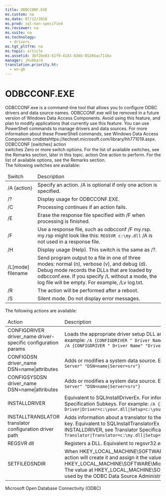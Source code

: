 ```yaml
---
title: ODBCCONF.EXE
ms.custom: na
ms.date: 07/12/2016
ms.prod: sql-non-specified
ms.reviewer: na
ms.suite: na
ms.technology: 
  - drivers
ms.tgt_pltfrm: na
ms.topic: article
ms.assetid: 3bf2be83-61f9-4183-836b-85204ac7116a
manager: jhubbard
translation.priority.ht: 
  - en-gb
---
```

# ODBCCONF.EXE
<?xml version="1.0" encoding="utf-8"?>
<developerReferenceWithSyntaxDocument xmlns="http://ddue.schemas.microsoft.com/authoring/2003/5" xmlns:xlink="http://www.w3.org/1999/xlink" xmlns:xsi="http://www.w3.org/2001/XMLSchema-instance" xsi:schemaLocation="http://ddue.schemas.microsoft.com/authoring/2003/5 http://dduestorage.blob.core.windows.net/ddueschema/developer.xsd">
  <introduction>
    <para>ODBCCONF.exe is a command-line tool that allows you to configure ODBC drivers and data source names.</para>
    <alert class="note">
      <para>ODBCCONF.exe will be removed in a future version of Windows Data Access Components. Avoid using this feature, and plan to modify applications that currently use this feature. You can use PowerShell commands to manage drivers and data sources. For more information about these PowerShell commands, see <externalLink><linkText>Windows Data Access Components cmdlets</linkText><linkUri>https://technet.microsoft.com/library/hh771019.aspx</linkUri></externalLink>.</para>
    </alert>
  </introduction>
  <syntaxSection>
    <legacySyntax>
ODBCCONF [<parameterReference>switches</parameterReference>] <parameterReference>action</parameterReference></legacySyntax>
  </syntaxSection>
  <section>
    <title>Arguments</title>
    <content>
      <definitionTable>
        <definedTerm>
          <parameterReference>switches</parameterReference>
        </definedTerm>
        <definition>
          <para>Zero or more switch options. For the list of available switches, see the Remarks section, later in this topic.</para>
        </definition>
        <definedTerm>
          <parameterReference>action</parameterReference>
        </definedTerm>
        <definition>
          <para>One action to perform. For the list of available options, see the Remarks section.</para>
        </definition>
      </definitionTable>
    </content>
  </section>
  <languageReferenceRemarks>
    <content>
      <para>The following switches are available:</para>
      <table xmlns:caps="http://schemas.microsoft.com/build/caps/2013/11">
        <thead>
          <tr>
            <TD>
              <para>Switch</para>
            </TD>
            <TD>
              <para>Description</para>
            </TD>
          </tr>
        </thead>
        <tbody>
          <tr>
            <TD>
              <para>/A {<parameterReference>action</parameterReference>}</para>
            </TD>
            <TD>
              <para>Specify an action. </para>
              <para>/A is optional if only one action is specified.</para>
            </TD>
          </tr>
          <tr>
            <TD>
              <para>/?</para>
            </TD>
            <TD>
              <para>Display usage for ODBCCONF.EXE.</para>
            </TD>
          </tr>
          <tr>
            <TD>
              <para>/C</para>
            </TD>
            <TD>
              <para>Processing continues if an action fails.</para>
            </TD>
          </tr>
          <tr>
            <TD>
              <para>/E</para>
            </TD>
            <TD>
              <para>Erase the response file specified with /F when processing is finished.</para>
            </TD>
          </tr>
          <tr>
            <TD>
              <para>/F</para>
            </TD>
            <TD>
              <para>Use a response file, such as <codeInline>odbcconf /F my.rsp</codeInline>.</para>
              <para>my.rsp might look like this:</para>
              <code>REGSVR c:\my.dll</code>
              <para>/A is not used in a response file.</para>
            </TD>
          </tr>
          <tr>
            <TD>
              <para>/H</para>
            </TD>
            <TD>
              <para>Display usage (Help). This switch is the same as /?.</para>
            </TD>
          </tr>
          <tr>
            <TD>
              <para>/L[<parameterReference>mode</parameterReference>] <parameterReference>filename</parameterReference></para>
            </TD>
            <TD>
              <para>Send program output to a file in one of three modes: normal (n), verbose (v), and debug (d). Debug mode records the DLLs that are loaded by odbcconf.exe.</para>
              <para>If you specify /L without a mode, the log file will be empty.</para>
              <para>For example, <languageKeyword>/Lv log.txt</languageKeyword>.</para>
            </TD>
          </tr>
          <tr>
            <TD>
              <para>/R</para>
            </TD>
            <TD>
              <para>The action will be performed after a reboot.</para>
            </TD>
          </tr>
          <tr>
            <TD>
              <para>/S</para>
            </TD>
            <TD>
              <para>Silent mode. Do not display error messages.</para>
            </TD>
          </tr>
        </tbody>
      </table>
      <para>The following actions are available:</para>
      <table xmlns:caps="http://schemas.microsoft.com/build/caps/2013/11">
        <thead>
          <tr>
            <TD>
              <para>Action</para>
            </TD>
            <TD>
              <para>Description</para>
            </TD>
          </tr>
        </thead>
        <tbody>
          <tr>
            <TD>
              <para>CONFIGDRIVER <parameterReference>driver_name</parameterReference> <parameterReference>driver-specific configuration params</parameterReference></para>
            </TD>
            <TD>
              <para>Loads the appropriate driver setup DLL and calls the <legacyBold>ConfigDriver</legacyBold> function.</para>
              <para>Equivalent to the <legacyLink xlink:href="4f681961-ac9f-4d88-b065-5258ba112642">SQLConfigDriver function</legacyLink>.</para>
              <para>For example:</para>
              <code>/A {CONFIGDRIVER " Driver Name" "CPTimeout=60"}
/A {CONFIGDRIVER " Driver Name" "DriverODBCVer=03.80"}</code>
            </TD>
          </tr>
          <tr>
            <TD>
              <para>CONFIGDSN <parameterReference>driver_name</parameterReference> DSN=<parameterReference>name</parameterReference>|<parameterReference>attributes</parameterReference></para>
            </TD>
            <TD>
              <para>Adds or modifies a system data source.</para>
              <para>Equivalent to the <legacyLink xlink:href="f8d6e342-c010-434e-b1cd-f5371fb50a14">SQLConfigDataSource function</legacyLink>.</para>
              <para>For example:</para>
              <code>/A {CONFIGDSN "SQL Server" "DSN=name|Server=srv"}</code>
            </TD>
          </tr>
          <tr>
            <TD>
              <para>CONFIGSYSDSN <parameterReference>driver_name</parameterReference> DSN=<parameterReference>name</parameterReference>|<parameterReference>attributes</parameterReference></para>
            </TD>
            <TD>
              <para>Adds or modifies a system data source.</para>
              <para>Equivalent to the <legacyLink xlink:href="f8d6e342-c010-434e-b1cd-f5371fb50a14">SQLConfigDataSource function</legacyLink>.</para>
              <para>For example:</para>
              <code>/A {CONFIGSYSDSN "SQL Server" "DSN=name|Server=srv"}</code>
            </TD>
          </tr>
          <tr>
            <TD>
              <para>INSTALLDRIVER</para>
            </TD>
            <TD>
              <para>Equivalent to <link xlink:href="1dd74544-f4e9-46e1-9b5f-c11d84fdab4c">SQLInstallDriverEx</link>.</para>
              <para>For information about the keyword-value pairs syntax passed to INSTALLDRIVER, see <link xlink:href="b4d802ef-b199-4e64-b7a5-6f2b3e5e2c80">Driver Specification Subkeys</link>.</para>
              <para>For example:</para>
              <code>/A {INSTALLDRIVER  "Your Driver|Driver=c:\your.dll|Setup=c:\your.dll|APILevel=2|ConnectFunctions=YYY|DriverODBCVer=03.50|FileUsage=0|SQLLevel=1"}</code>
            </TD>
          </tr>
          <tr>
            <TD>
              <para>INSTALLTRANSLATOR <parameterReference>translator configuration</parameterReference> <parameterReference>driver path</parameterReference></para>
            </TD>
            <TD>
              <para>Adds information about a translator to the <system>HKEY_LOCAL_MACHINE\SOFTWARE\ODBC\ODBCINST.INI\ODBC Translators</system> registry key.</para>
              <para>Equivalent to <link xlink:href="a0630602-53c1-4db0-98ce-70d160aedf8d">SQLInstallTranslatorEx Function</link>.</para>
              <para>For information about the keyword-value pairs syntax passed to INSTALLDRIVER, see <link xlink:href="3c0edeee-d43a-4466-a177-bf2d2435707a">Translator Specification Subkeys</link>.</para>
              <para>For example:</para>
              <code>/A {INSTALLTRANSLATOR  "My Translator|Translator=c:\my.dll|Setup=c:\my.dll"}</code>
            </TD>
          </tr>
          <tr>
            <TD>
              <para>REGSVR <parameterReference>dll</parameterReference></para>
            </TD>
            <TD>
              <para>Registers a DLL.</para>
              <para>Equivalent to regsvr32.exe.</para>
              <para>For example:</para>
              <code>/A {REGSVR c:\my.dll}</code>
            </TD>
          </tr>
          <tr>
            <TD>
              <para>SETFILEDSNDIR</para>
            </TD>
            <TD>
              <para>When HKEY_LOCAL_MACHINE\SOFTWARE\ODBC\ODBC.INI\ODBC File DSN\DefaultDSNDir does not exist, the SETFILEDSNDIR action will create it and assign it the value at HKEY_LOCAL_MACHINE\SOFTWARE\Microsoft\Windows\CurrentVersion\CommonFilesDir, appended with \ODBC\Data Sources.</para>
              <para>The value at HKEY_LOCAL_MACHINE\SOFTWARE\ODBC\ODBC.INI\ODBC File DSN\DefaultDSNDir specifies the default location used by the ODBC Data Source Administrator when creating a file-based data source.</para>
              <para>For example:</para>
              <code>/A {SETFILEDSNDIR}</code>
            </TD>
          </tr>
        </tbody>
      </table>
    </content>
  </languageReferenceRemarks>
  <relatedTopics>
<link xlink:href="278cf36e-9817-4ee3-842e-dbd149f15273">Microsoft Open Database Connectivity (ODBC)</link>
</relatedTopics>
</developerReferenceWithSyntaxDocument>